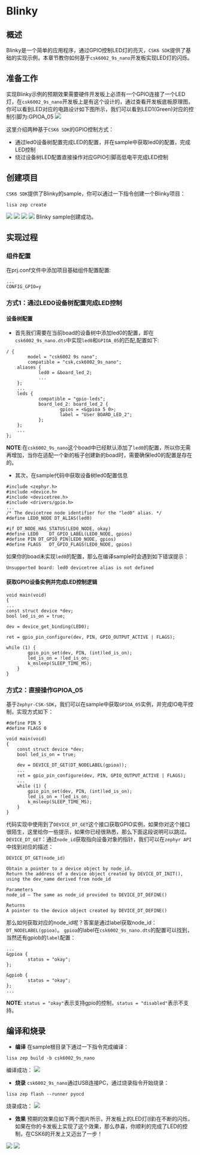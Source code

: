 # Blinky

## 概述
Blinky是一个简单的应用程序，通过GPIO控制LED灯的亮灭，`CSK6 SDK`提供了基础的实现示例，本章节教你如何基于`csk6002_9s_nano`开发板实现LED灯的闪烁。

## 准备工作
实现Blinky示例的预期效果需要硬件开发板上必须有一个GPIO连接了一个LED灯，在`csk6002_9s_nano`开发板上是有这个设计的，通过查看开发板底板原理图，你可以看到LED对应的电路设计如下图所示，我们可以看到LED1(Green)对应的控制引脚为:GPIOA_05
![](./files/led_pin.png)

这里介绍两种基于`CSK6 SDK`的GPIO控制方式：
- 通过led0设备树配置完成LED的配置，并在sample中获取led0的配置，完成LED控制
- 绕过设备树LED配置直接操作对应GPIO引脚高低电平完成LED控制
## 创建项目
`CSK6 SDK`提供了Blinky的sample，你可以通过一下指令创建一个Blinky项目：
```
lisa zep create
```
![](./files/create_blinky01.png)
![](./files/create_blinky02.png)
![](./files/create_blinky03.png)
![](./files/create_blinky04.png)
Blinky sample创建成功。
## 实现过程
### 组件配置
在prj.conf文件中添加项目基础组件配置配置:
```
...
CONFIG_GPIO=y
```
### 方式1：通过LED0设备树配置完成LED控制
#### 设备树配置
- 首先我们需要在当前boad的设备树中添加led0的配置，即在`csk6002_9s_nano.dts`中实现`led0`和`GPIOA_05`的匹配,配置如下:
```
/ {
        model = "csk6002 9s nano";
        compatible = "csk,csk6002_9s_nano";
    aliases {
            led0 = &board_led_2;
            ...
    };
    ...
    leds {
            compatible = "gpio-leds";
            board_led_2: board_led_2 {
                    gpios = <&gpioa 5 0>;
                    label = "User BOARD_LED_2";
            };
    };
    ...
};
```
**NOTE**:在`csk6002_9s_nano`这个boad中已经默认添加了`led0`的配置，所以你无需再增加，当你在适配一个新的板子创建新的boad时，需要确保led0的配置是存在的。

- 其次，在sample代码中获取设备树led0配置信息
```
#include <zephyr.h>
#include <device.h>
#include <devicetree.h>
#include <drivers/gpio.h>
...
/* The devicetree node identifier for the "led0" alias. */
#define LED0_NODE DT_ALIAS(led0)

#if DT_NODE_HAS_STATUS(LED0_NODE, okay)
#define LED0	DT_GPIO_LABEL(LED0_NODE, gpios)
#define PIN	DT_GPIO_PIN(LED0_NODE, gpios)
#define FLAGS	DT_GPIO_FLAGS(LED0_NODE, gpios)

```

如果你的boad未实现`led0`的配置，那么在编译sample时会遇到如下错误提示：
```
Unsupported board: led0 devicetree alias is not defined
```

#### 获取GPIO设备实例并完成LED控制逻辑
```
void main(void)
{
...
const struct device *dev;
bool led_is_on = true;

dev = device_get_binding(LED0);

ret = gpio_pin_configure(dev, PIN, GPIO_OUTPUT_ACTIVE | FLAGS);

while (1) {
        gpio_pin_set(dev, PIN, (int)led_is_on);
		led_is_on = !led_is_on;
		k_msleep(SLEEP_TIME_MS);
	}
}
```
### 方式2：直接操作GPIOA_05
基于`Zephyr-CSK-SDK`，我们可以在sample中获取`GPIOA_05`实例，并完成IO电平控制，实现方式如下：

```
#define PIN 5
#define FLAGS 0

void main(void)
{
	const struct device *dev;
	bool led_is_on = true;

    dev = DEVICE_DT_GET(DT_NODELABEL(gpioa));
    ...
    ret = gpio_pin_configure(dev, PIN, GPIO_OUTPUT_ACTIVE | FLAGS); 
    ...
	while (1) {
        gpio_pin_set(dev, PIN, (int)led_is_on);
		led_is_on = !led_is_on;
		k_msleep(SLEEP_TIME_MS);
	}
}
```

代码实现中使用到了`DEVICE_DT_GET`这个接口获取GPIO实例，如果你对这个接口很陌生，这里给你一些提示，如果你已经很熟悉，那么下面这段说明可以跳过。
`DEVICE_DT_GET`：通过`node_id`获取指向设备对象的指针，我们可以在`zephyr API`中找到对应的描述：
```
DEVICE_DT_GET(node_id)

Obtain a pointer to a device object by node_id.
Return the address of a device object created by DEVICE_DT_INIT(), using the dev_name derived from node_id

Parameters
node_id – The same as node_id provided to DEVICE_DT_DEFINE()

Returns
A pointer to the device object created by DEVICE_DT_DEFINE()
```
那么如何获取对应的node_id呢？答案是通过label获取node_id：`DT_NODELABEL(gpioa)`。
`gpioa`的label在`csk6002_9s_nano.dts`的配置可以找到，当然还有gpiob的`label`配置：

```
...
&gpioa {
        status = "okay";
};

&gpiob {
        status = "okay";
};
...
```
**NOTE**:
`status = "okay"`表示支持gpio的控制，`status = "disabled"`表示不支持。


## 编译和烧录
- **编译**
在sample根目录下通过一下指令完成编译：
```
lisa zep build -b csk6002_9s_nano
```
编译成功：
![](./files/build.png)
- **烧录**
`csk6002_9s_nano`通过USB连接PC，通过烧录指令开始烧录：
```
lisa zep flash --runner pyocd
```
烧录成功：
![](./files/flash.png)
- **效果**
预期的效果应如下两个图片所示，开发板上的LED灯(绿)在不断的闪烁，如果在你的卡发板上实现了这个效果，那么恭喜，你顺利的完成了LED的控制，在CSK6的开发上又迈出了一步！

![](./files/led_on.png)
![](./files/led_off.png)





